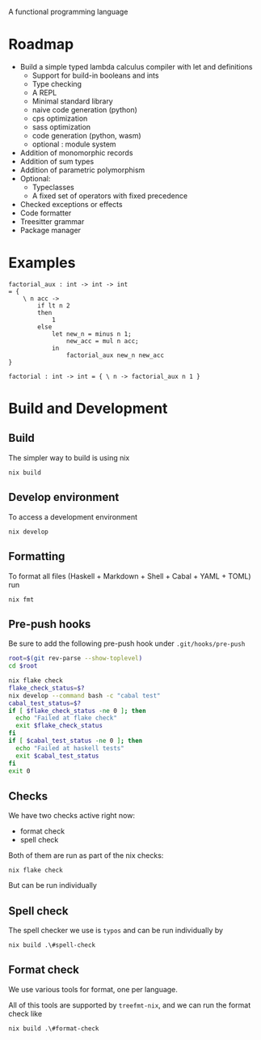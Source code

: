 A functional programming language

# Roadmap

- Build a simple typed lambda calculus compiler with let and definitions
  - Support for build-in booleans and ints
  - Type checking
  - A REPL
  - Minimal standard library
  - naive code generation (python)
  - cps optimization
  - sass optimization
  - code generation (python, wasm)
  - optional : module system
- Addition of monomorphic records
- Addition of sum types
- Addition of parametric polymorphism
- Optional:
  - Typeclasses
  - A fixed set of operators with fixed precedence
- Checked exceptions or effects
- Code formatter
- Treesitter grammar
- Package manager

# Examples

```
factorial_aux : int -> int -> int
= {
    \ n acc -> 
        if lt n 2
        then 
            1
        else
            let new_n = minus n 1;
                new_acc = mul n acc;
            in
                factorial_aux new_n new_acc
}

factorial : int -> int = { \ n -> factorial_aux n 1 } 
```

# Build and Development

## Build

The simpler way to build is using nix

```
nix build
```

## Develop environment

To access a development environment

```
nix develop
```

## Formatting

To format all files (Haskell + Markdown + Shell + Cabal + YAML + TOML) run

```
nix fmt
```

## Pre-push hooks

Be sure to add the following pre-push hook under `.git/hooks/pre-push`

```bash
root=$(git rev-parse --show-toplevel)
cd $root

nix flake check
flake_check_status=$?
nix develop --command bash -c "cabal test"
cabal_test_status=$?
if [ $flake_check_status -ne 0 ]; then
  echo "Failed at flake check"
  exit $flake_check_status
fi
if [ $cabal_test_status -ne 0 ]; then
  echo "Failed at haskell tests"
  exit $cabal_test_status
fi
exit 0
```

## Checks

We have two checks active right now:

- format check
- spell check

Both of them are run as part of the nix checks:

```
nix flake check
```

But can be run individually

## Spell check

The spell checker we use is `typos` and can be run individually by

```
nix build .\#spell-check
```

## Format check

We use various tools for format, one per language.

All of this tools are supported by `treefmt-nix`, and we can run the format
check like

```
nix build .\#format-check
```
